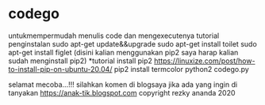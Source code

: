 # codego
untukmempermudah menulis code dan mengexecutenya
tutorial penginstalan
sudo apt-get update&&upgrade
sudo apt-get install toilet
sudo apt-get install figlet
(disini kalian menggunakan pip2 saya harap kalian sudah menginstall pip2)
*tutorial install pip2 https://linuxize.com/post/how-to-install-pip-on-ubuntu-20.04/
pip2 install termcolor
python2 codego.py

selamat mecoba...!!! silahkan komen di blogsaya jika ada yang ingin di tanyakan
https://anak-tik.blogspot.com
copyright rezky ananda 2020
